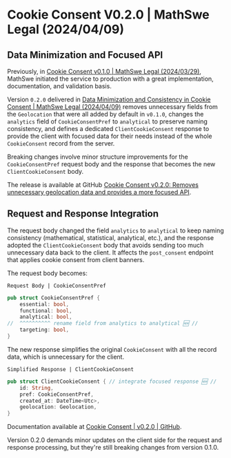 <!-- Copyright (c) 2024 Tobias Briones. All rights reserved. -->
<!-- SPDX-License-Identifier: CC-BY-4.0 -->
<!-- This file is part of https://github.com/tobiasbriones/blog -->

# Cookie Consent V0.2.0 | MathSwe Legal (2024/04/09)

## Data Minimization and Focused API

Previously, in
[Cookie Consent v0.1.0 | MathSwe Legal (2024/03/29)](/cookie-consent-v0-1-0---mathswe-legal-2024-03-29),
MathSwe initiated the service to production with a great implementation,
documentation, and validation basis.

Version `0.2.0` delivered in
[Data Minimization and Consistency in Cookie Consent | MathSwe Legal (2024/04/09)](/data-minimization-and-consistency-in-cookie-consent---mathswe-legal-2024-04-09)
removes unnecessary fields from the `Geolocation`
that were all added by default in `v0.1.0`, changes the `analytics` field of
`CookieConsentPref` to `analytical` to preserve naming consistency, and defines
a dedicated `ClientCookieConsent` response to provide the client with focused
data for their needs instead of the whole `CookieConsent` record from the
server.

Breaking changes involve minor structure improvements for
the `CookieConsentPref` request body and the response that becomes the
new `ClientCookieConsent` body.

The release is available at GitHub
[Cookie Consent v0.2.0: Removes unnecessary geolocation data and provides a more focused API](https://github.com/mathswe/legal/releases/tag/v0.2.0).

## Request and Response Integration

The request body changed the field `analytics` to `analytical` to keep naming
consistency (mathematical, statistical, analytical, etc.), and the response
adopted the `ClientCookieConsent` body that avoids sending too much unnecessary
data back to the client. It affects the `post_consent` endpoint that applies
cookie consent from client banners.

The request body becomes:

`Request Body | CookieConsentPref`

```rust
pub struct CookieConsentPref {
    essential: bool,
    functional: bool,
    analytical: bool,
//  ^^^^^^^^^^ rename field from analytics to analytical 🆕 //
    targeting: bool,
}
```

The new response simplifies the original `CookieConsent` with all the record
data, which is unnecessary for the client.

`Simplified Response | ClientCookieConsent`

```rust
pub struct ClientCookieConsent { // integrate focused response 🆕 //
    id: String,
    pref: CookieConsentPref,
    created_at: DateTime<Utc>,
    geolocation: Geolocation,
}
```

Documentation available at
[Cookie Consent \| v0.2.0 \| GitHub](https://github.com/mathswe/legal/tree/v0.2.0/cookie-consent).

Version 0.2.0 demands minor updates on the client side for the request and
response processing, but they're still breaking changes from version 0.1.0.
